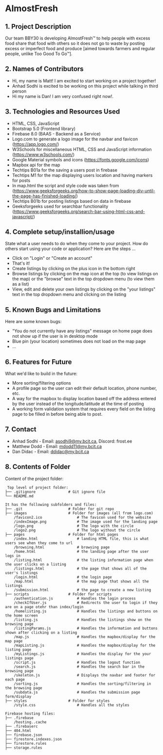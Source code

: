 # AlmostFresh

## 1. Project Description
Our team BBY30 is developing AlmostFresh™ to help people with excess food share that food with others so it does not go to waste by posting excess or imperfect food and produce [aimed towards farmers and regular people, unlike Too Good To Go™].

## 2. Names of Contributors
* Hi, my name is Matt! I am excited to start working on a project together!
* Anhad Sodhi is excited to be working on this project while talking in third person
* Hi my name is Dan! I am very confused right now!.
	
## 3. Technologies and Resources Used
* HTML, CSS, JavaScript
* Bootstrap 5.0 (Frontend library)
* Firebase 8.0 (BAAS - Backend as a Service)
* Logo.com to generate a logo image for the navbar and favicon (https://app.logo.com/)
* W3Schools for miscellaneous HTML, CSS and JavaScript information (https://www.w3schools.com/)
* Google Material symbols and icons (https://fonts.google.com/icons)
* Mapbox api for the map
* Techtips B01a for the saving a users post in firebase
* Techtips M1 for the map displaying users location and having markers for posts
* In map.html the script and style code was taken from (https://www.geeksforgeeks.org/how-to-show-page-loading-div-until-the-page-has-finished-loading/)
* Techtips B01b for posting listings based on data in firebase
* Geeksforgeeks used for searchbar functionality (https://www.geeksforgeeks.org/search-bar-using-html-css-and-javascript/)


## 4. Complete setup/installion/usage
State what a user needs to do when they come to your project.  How do others start using your code or application?
Here are the steps ...
* Click on "Login" or "Create an account"
* That's it!
* Create listings by clicking on the plus icon in the bottom right
* Browse listings by clicking on the map icon at the top (to view listings on the map) or the "browse" text in the top dropdown menu (to view them as a list)
* View, edit and delete your own listings by clicking on the "your listings" text in the top dropdown menu and clicking on the listing

## 5. Known Bugs and Limitations
Here are some known bugs:
* "You do not currently have any listings" message on home page does not show up if the user is in desktop mode
* Blue pin (your location) sometimes does not load on the map page
* ...

## 6. Features for Future
What we'd like to build in the future:
* More sorting/filtering options
* A profile page so the user can edit their default location, phone number, etc.
* A way for the mapbox to display location based off the address entered by the user instead of the longitude/latitude at the time of posting
* A working form validation system that requires every field on the listing page to be filled in before being able to post.

## 7. Contact
* Anhad Sodhi - Email: asodhi9@my.bcit.ca, Discord: frost.ee
* Matthew Dodd - Email: mdodd11@my.bcit.ca
* Dan Didac - Email: ddidac@my.bcit.ca

## 8. Contents of Folder
Content of the project folder:

```
 Top level of project folder: 
├── .gitignore               # Git ignore file
└── README.md

It has the following subfolders and files:
├── .git                     # Folder for git repo
├── images                   # Folder for images (all from logo.com)
    /favicon2.ico                # The favicon used for the website
    /indexImage.png              # The image used for the landing page
    /logo.png                    # The logo with the circle
    /logo2.png                   # The logo without the circle
├── pages                    # Folder for html pages
    /index.html                  # landing HTML file, this is what users see when they come to url
    /browsing.html               # browsing page
    /home.html                   # the landing page after the user logs in
    /listing.html                # the listing information page when the user clicks on a listing
    /listings.html               # the page that shows all of the user's listings
    /login.html                  # the login page
    /map.html                    # the map page that shows all the listings
    /submission.html             # the page to create a new listing
├── scripts                  # Folder for scripts
    /authentication.js           # Handles the login process
    /checkIfUser.js              # Redirects the user to login if they are on a page otehr than index/login
    /homelisting.js              # Handles the listings and buttons on the home screen
    /listing.js                  # Handles the listings show on the browsing page
    /listingParams.js            # Handles the information and buttons shown after clicking on a listing
    /map.js                      # Handles the mapbox/display for the map page
    /mapListing.js               # Handles the mapbox/display for the listing page
    /myListings.js               # Handles the display for the your listings page
    /script.js                   # Handles the logout function
    /search.js                   # Handles the search bar in the browsing page
    /skeleton.js                 # Displays the navbar and footer for each page
    /sorting.js                  # Handles the sorting/filtering in the browsing page
    /subdata.js                  # Handles the submission page form/display
├── styles                   # Folder for styles
    /style.css                   # Handles all the styles

Firebase hosting files: 
├── .firebase
	/hosting..cache
├── .firebaserc
├── 404.html
├── firebase.json
├── firestore.indexes.json
├── firestore.rules
├── storage.rules

```


